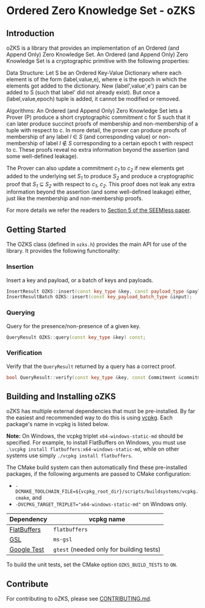# Ordered Zero Knowledge Set - oZKS
## Introduction 
oZKS is a library that provides an implementation of an Ordered (and Append Only) Zero Knowledge Set. An Ordered (and Append Only) Zero Knowledge Set is a cryptographic primitive with the following properties:

Data Structure: Let S be an Ordered Key-Value Dictionary where each element is of the form (label,value,e), where e is the epoch in which the elements got added to the dictionary. 
New (label',value',e') pairs can be added to S (such that label' did not already exist). But once a (label,value,epoch) tuple is added, it cannot be modified or removed.

Algorithms: An Ordered (and Append Only) Zero Knowledge Set lets a Prover (P) produce a short cryptographic commitment c for S such that it can later produce succinct proofs of membership and non-membership of a tuple with respect to c. 
In more detail, the prover can produce proofs of membership of any label *l* &#x2208; *S* (and corresponding value) or non-membership of label *l* &#x2209; *S* corresponding to a certain epoch t with respect to c. These proofs reveal no extra information beyond the assertion (and some well-defined leakage).

The Prover can also update a commitment *c<sub>1</sub>* to *c<sub>2</sub>* if new elements get added to the underlying set *S<sub>1</sub>* to produce *S<sub>2</sub>* and produce a cryptographic proof that *S<sub>1</sub>* &#x2286; *S<sub>2</sub>* with respect to *c<sub>1</sub>*, *c<sub>2</sub>*.
This proof does not leak any extra information beyond the assertion (and some well-defined leakage) either, just like the membership and non-membership proofs.

For more details we refer the readers to [Section 5 of the SEEMless paper](https://eprint.iacr.org/2018/607.pdf).


## Getting Started
The OZKS class (defined in `ozks.h`) provides the main API for use of the library. It provides the following functionality:

### Insertion
Insert a key and payload, or a batch of keys and payloads.

```C++
InsertResult OZKS::insert(const key_type &key, const payload_type &payload);
InsertResultBatch OZKS::insert(const key_payload_batch_type &input);
```

### Querying
Query for the presence/non-presence of a given key.
```C++
QueryResult OZKS::query(const key_type &key) const;
```

### Verification
Verify that the `QueryResult` returned by a query has a correct proof.
```C++
bool QueryResult::verify(const key_type &key, const Commitment &commitment) const;
```

## Building and Installing oZKS

oZKS has multiple external dependencies that must be pre-installed.
By far the easiest and recommended way to do this is using [vcpkg](https://github.com/microsoft/vcpkg).
Each package's name in vcpkg is listed below.

**Note:** On Windows, the vcpkg triplet `x64-windows-static-md` should be specified.
For example, to install FlatBuffers on Windows, you must use `.\vcpkg install flatbuffers:x64-windows-static-md`, while on other systems use simply `./vcpkg install flatbuffers`.

The CMake build system can then automatically find these pre-installed packages, if the following arguments are passed to CMake configuration:
- `-DCMAKE_TOOLCHAIN_FILE=${vcpkg_root_dir}/scripts/buildsystems/vcpkg.cmake`, and
- `-DVCPKG_TARGET_TRIPLET="x64-windows-static-md"` on Windows only.

| Dependency                                                | vcpkg name                                           |
|-----------------------------------------------------------|------------------------------------------------------|
| [FlatBuffers](https://github.com/google/flatbuffers)      | `flatbuffers`                                        |
| [GSL](https://github.com/microsoft/GSL/)                  | `ms-gsl`                                             |
| [Google Test](https://github.com/google/googletest)       | `gtest` (needed only for building tests)             |

To build the unit tests, set the CMake option `OZKS_BUILD_TESTS` to `ON`.

## Contribute
For contributing to oZKS, please see [CONTRIBUTING.md](CONTRIBUTING.md).
